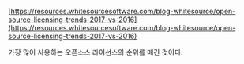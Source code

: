 [https://resources.whitesourcesoftware.com/blog-whitesource/open-source-licensing-trends-2017-vs-2016](https://resources.whitesourcesoftware.com/blog-whitesource/open-source-licensing-trends-2017-vs-2016)



가장 많이 사용하는 오픈소스 라이선스의 순위를 매긴 것이다.


